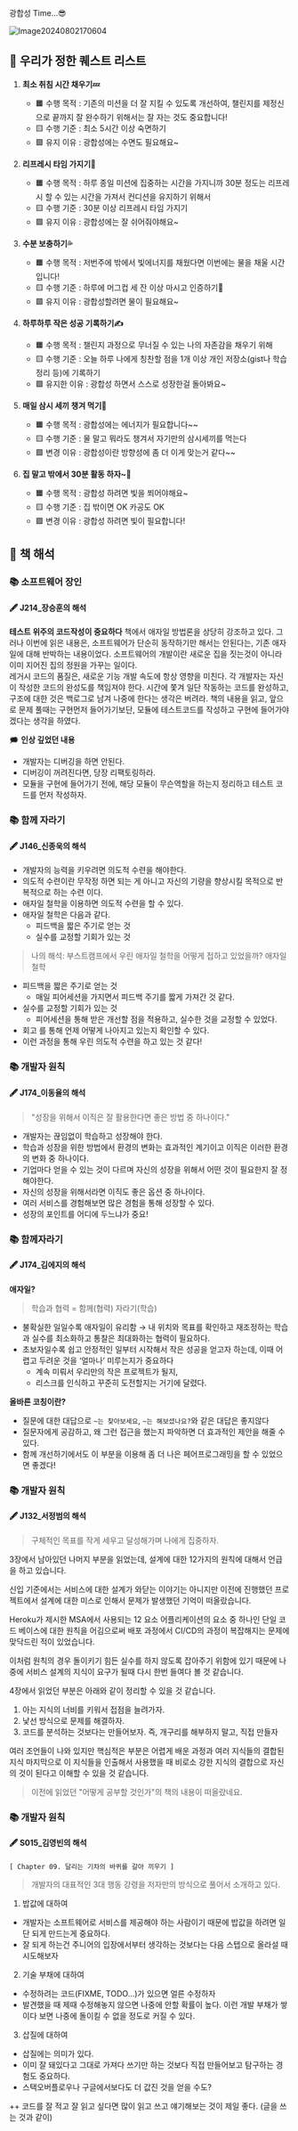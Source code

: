 광합성 Time...😎

![Image20240802170604](https://github.com/user-attachments/assets/4b0d15b5-88b4-4d6c-9c00-d99de70f5883)


## 💬 우리가 정한 퀘스트 리스트

1. **최소 취침 시간 채우기💤**
   - 🟧 수행 목적 : 기존의 미션을 더 잘 지킬 수 있도록 개선하여, 챌린지를 제정신으로 끝까지 잘 완수하기 위해서는 잘 자는 것도 중요합니다!
   - 🟨 수행 기준 : 최소 5시간 이상 숙면하기
   - 🟩 유지 이유 : 광합성에는 수면도 필요해요~

   
2. **리프레시 타임 가지기🌱**
   - 🟧 수행 목적 : 하루 종일 미션에 집중하는 시간을 가지니까 30분 정도는 리프레시 할 수 있는 시간을 가져서 컨디션을 유지하기 위해서
   - 🟨 수행 기준 : 30분 이상 리프레시 타임 가지기
   - 🟩 유지 이유 : 광합성에는 잘 쉬어줘야해요~

  
3. **수분 보충하기💦**
   - 🟧 수행 목적 : 저번주에 밖에서 빛에너지를 채웠다면 이번에는 물을 채울 시간입니다!
   - 🟨 수행 기준 : 하루에 머그컵 세 잔 이상 마시고 인증하기🍵
   - 🟩 유지 이유 : 광합성할려면 물이 필요해요~

  
4. **하루하루 작은 성공 기록하기✍️**
   - 🟧 수행 목적 : 챌린지 과정으로 무너질 수 있는 나의 자존감을 채우기 위해
   - 🟨 수행 기준 : 오늘 하루 나에게 칭찬할 점을 1개 이상 개인 저장소(gist나 학습정리 등)에 기록하기
   - 🟩 유지한 이유 : 광합성 하면서 스스로 성장한걸 돌아봐요~
   
5. **매일 삼시 세끼 챙겨 먹기🤩**
    - 🟧 수행 목적 : 광합성에는 에너지가 필요합니다~~
    - 🟨 수행 기준 : 물 말고 뭐라도 챙겨서 자기만의 삼시세끼를 먹는다
    - 🟩 변경 이유 : 광합성이란 방향성에 좀 더 이게 맞는거 같다~~

    
6. **집 말고 밖에서 30분 활동 하자~💭**
   - 🟧 수행 목적 : 광합성 하려면 빛을 쬐어야해요~ 
   - 🟨 수행 기준 : 집 밖이면 OK 카공도 OK
   - 🟩 변경 이유 : 광합성 하려면 빛이 필요합니다!




## 📖 책 해석

### 📚 소프트웨어 장인
#### 🖋 J214_장승훈의 해석
**테스트 위주의 코드작성이 중요하다**
책에서 애자일 방법론을 상당히 강조하고 있다. 그러나 이번에 읽은 내용은, 소프트웨어가 단순히 동작하기만 해서는 안된다는, 기존 애자일에 대해 반박하는 내용이었다. 소프트웨어의 개발이란 새로운 집을 짓는것이 아니라 이미 지어진 집의 정원을 가꾸는 일이다.  
레거시 코드의 품질은, 새로운 기능 개발 속도에 항상 영향을 미친다. 각 개발자는 자신이 작성한 코드의 완성도를 책임져야 한다. 시간에 쫓겨 일단 작동하는 코드를 완성하고, 구조에 대한 것은 백로그로 남겨 나중에 한다는 생각은 버려라.
책의 내용을 읽고, 앞으로 문제 풀때는 구현먼저 들어가기보단, 모듈에 테스트코드를 작성하고 구현에 들어가야겠다는 생각을 하였다.

🗯️ **인상 깊었던 내용**
- 개발자는 디버깅을 하면 안된다.
- 디버깅이 꺼려진다면, 당장 리팩토링하라.
- 모듈을 구현에 들어가기 전에, 해당 모듈이 무슨역할을 하는지 정리하고 테스트 코드를 먼저 작성하자.

### 📚 함께 자라기
#### 🖋 J146_신종욱의 해석
- 개발자의 능력을 키우려면 의도적 수련을 해야한다.
- 의도적 수련이란 무작정 하면 되는 게 아니고 자신의 기량을 향상시킬 목적으로 반복적으로 하는 수련 이다.
- 애자일 철학을 이용하면 의도적 수련을 할 수 있다.
- 애자일 철학은 다음과 같다.
  - 피드백을 짧은 주기로 얻는 것
  - 실수를 교정할 기회가 있는 것
> 나의 해석: 부스트캠프에서 우린 애자일 철학을 어떻게 접하고 있었을까?
> 애자일 철학
  - 피드백을 짧은 주기로 얻는 것
    - 매일 피어세션을 가지면서 피드백 주기를 짧게 가져간 것 같다.
  - 실수를 교정할 기회가 있는 것
    - 피어세션을 통해 받은 개선할 점을 적용하고, 실수한 것을 교정할 수 있었다.
  - 회고 를 통해 언제 어떻게 나아지고 있는지 확인할 수 있다.
  - 이런 과정을 통해 우린 의도적 수련을 하고 있는 것 같다!

### 📚 개발자 원칙
#### 🖋 J174_이동율의 해석
> "성장을 위해서 이직은 잘 활용한다면 좋은 방법 중 하나이다."
- 개발자는 끊임없이 학습하고 성장해야 한다.
- 학습과 성장을 위한 방법에서 환경의 변화는 효과적인 계기이고 이직은 이러한 환경의 변화 중 하나이다.
- 기업마다 얻을 수 있는 것이 다르며 자신의 성장을 위해서 어떤 것이 필요한지 잘 정해야한다.
- 자신의 성장을 위해서라면 이직도 좋은 옵션 중 하나이다.
- 여러 서비스를 경험해보면 많은 경험을 통해 성장할 수 있다.
- 성장의 포인트를 어디에 두느냐가 중요!

### 📚 함께자라기
#### 🖋 J174_김에지의 해석
**애자일?**
> 학습과 협력 = 함께(협력) 자라기(학습)

- 불확실한 일일수록 애자일이 유리함 → 내 위치와 목표를 확인하고 재조정하는 학습과 실수를 최소화하고 통찰은 최대화하는 협력이 필요하다.
- 초보자일수록 쉽고 안정적인 일부터 시작해서 작은 성공을 얻고자 하는데, 이때 어렵고 두려운 것을 ‘얼마나’ 미루는지가 중요하다
  - 계속 미뤄서 우리만의 작은 프로젝트가 될지,
  - 리스크를 인식하고 꾸준히 도전할지는 거기에 달렸다.

**올바른 코칭이란?**
- 질문에 대한 대답으로 `~는 찾아보세요`, `~는 해보셨나요?`와 같은 대답은 좋지않다
- 질문자에게 공감하고, 왜 그런 접근을 했는지 파악하면 더 효과적인 제안을 해줄 수 있다.
- 함께 개선하기에서도 이 부분을 이용해 좀 더 나은 페어프로그래밍을 할 수 있었으면 좋겠다!


### 📚 개발자 원칙
#### 🖋 J132_서정범의 해석

> 구체적인 목표를 작게 세우고 달성해가며 나에게 집중하자.

3장에서 남아있던 나머지 부분을 읽었는데, 설계에 대한 12가지의 원칙에 대해서 언급을 하고 있습니다. 

신입 기준에서는 서비스에 대한 설계가 와닫는 이야기는 아니지만 이전에 진행했던 프로젝트에서 설계에 대한 미스로 인해서 문제가 발생했던 기억이 떠올랐습니다.

Heroku가 제시한 MSA에서 사용되는 12 요소 어플리케이션의 요소 중 하나인 단일 코드 베이스에 대한 원칙을 어김으로써 배포 과정에서 CI/CD의 과정이 복잡해지는 문제에 맞닥드린 적이 있었습니다. 

이처럼 원칙의 경우 돌이키기 힘든 실수를 하지 않도록 잡아주기 위함에 있기 때문에 나중에 서비스 설계의 지식이 요구가 될때 다시 한번 들여다 볼 것 같습니다.

4장에서 읽었던 부분은 아래와 같이 정리할 수 있을 것 같습니다.

1. 아는 지식의 너비를 키워서 접점을 늘려가자.
2. 낯선 방식으로 문제를 해결하자.
3. 코드를 분석하는 것보다는 만들어보자. 즉, 개구리를 해부하지 말고, 직접 만들자

여러 조언들이 나와 있지만 핵심적은 부분은 어렵게 배운 과정과 여러 지식들의 결합된 지식 마지막으로 이 지식들을 인출해서 사용했을 때 비로소 강한 지식의 결합으로 자신의 것이 된다고 이해할 수 있을 것 같습니다.

> 이전에 읽었던 "어떻게 공부할 것인가"의 책의 내용이 떠올랐네요.

### 📚 개발자 원칙
#### 🖋 S015_김영빈의 해석
`[ Chapter 09. 달리는 기차의 바퀴를 갈아 끼우기 ]`
> 개발자의 대표적인 3대 행동 강령을 저자만의 방식으로 풀어서 소개하고 있다.

1. 밥값에 대하여
- 개발자는 소프트웨어로 서비스를 제공해야 하는 사람이기 때문에 밥값을 하려면 일단 되게 만드는게 중요하다.
- 잘 되게 하는건 주니어의 입장에서부터 생각하는 것보다는 다음 스텝으로 올라설 때 시도해보자

2. 기술 부채에 대하여
- 수정하려는 코드(FIXME, TODO…)가 있으면 얼른 수정하자
- 발견했을 때 제때 수정해놓지 않으면 나중에 안할 확률이 높다. 이런 개발 부채가 쌓이다 보면 나중에 돌이킬 수 없을 정도로 커질 수 있다.

3. 삽질에 대하여
- 삽질에는 의미가 있다.
- 이미 잘 돼있다고 그대로 가져다 쓰기만 하는 것보다 직접 만들어보고 탐구하는 경험도 중요하다.
- 스택오버플로우나 구글에서보다도 더 값진 것을 얻을 수도?

++ 코드를 잘 적고 잘 읽고 싶다면 많이 읽고 쓰고 얘기해보는 것이 제일 좋다. (글을 쓰는 것과 같이)

